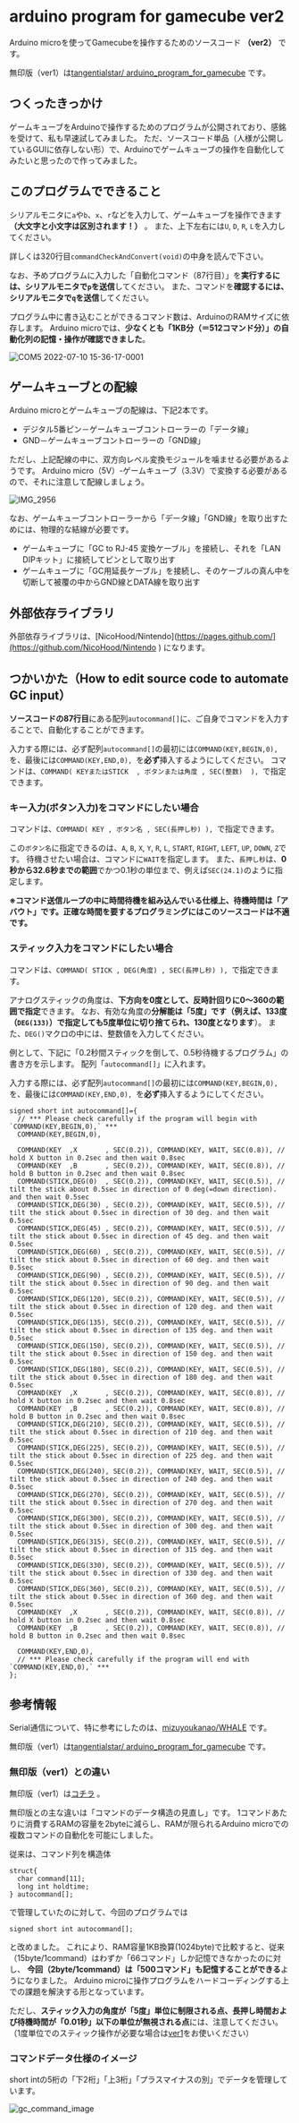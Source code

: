 # arduino program for gamecube ver2
Arduino microを使ってGamecubeを操作するためのソースコード **（ver2）** です。

無印版（ver1）は[tangentialstar/
arduino_program_for_gamecube](https://github.com/tangentialstar/arduino_program_for_gamecube ) です。

## つくったきっかけ
ゲームキューブをArduinoで操作するためのプログラムが公開されており、感銘を受けて、私も早速試してみました。
ただ、ソースコード単品（人様が公開しているGUIに依存しない形）で、Arduinoでゲームキューブの操作を自動化してみたいと思ったので作ってみました。

## このプログラムでできること
シリアルモニタに`a`や`b`、`x`、`r`などを入力して、ゲームキューブを操作できます **（大文字と小文字は区別されます！）** 。
また、上下左右には`U`, `D`, `R`, `L`を入力してください。

詳しくは320行目`commandCheckAndConvert(void)`の中身を読んで下さい。


なお、予めプログラムに入力した「自動化コマンド（87行目）」を**実行するには、シリアルモニタで`p`を送信**してください。
また、コマンドを**確認するには、シリアルモニタで`q`を送信**してください。

プログラム中に書き込むことができるコマンド数は、ArduinoのRAMサイズに依存します。
Arduino microでは、**少なくとも「1KB分（＝512コマンド分）」の自動化列の記憶・操作が確認できました**。


![COM5 2022-07-10 15-36-17-0001](https://user-images.githubusercontent.com/107760099/178134183-fde2c53c-eacd-4460-9d48-dea06aff3d41.gif)


## ゲームキューブとの配線

Arduino microとゲームキューブの配線は、下記2本です。
 * デジタル5番ピン－ゲームキューブコントローラーの「データ線」
 * GND－ゲームキューブコントローラーの「GND線」

ただし、上記配線の中に、双方向レベル変換モジュールを噛ませる必要があるようです。
Arduino micro（5V）-ゲームキューブ（3.3V）で変換する必要があるので、それに注意して配線しましょう。

![IMG_2956](https://user-images.githubusercontent.com/107760099/178104884-67e520d4-35b6-411b-a827-51acd4d0fddc.jpg)

なお、ゲームキューブコントローラーから「データ線」「GND線」を取り出すためには、物理的な結線が必要です。
 * ゲームキューブに「GC to RJ-45 変換ケーブル」を接続し、それを「LAN DIPキット」に接続してピンとして取り出す
 * ゲームキューブに「GC用延長ケーブル」を接続し、そのケーブルの真ん中を切断して被覆の中からGND線とDATA線を取り出す


## 外部依存ライブラリ
外部依存ライブラリは、[NicoHood/Nintendo](https://pages.github.com/](https://github.com/NicoHood/Nintendo ) になります。


## つかいかた（How to edit source code to automate GC input）
**ソースコードの87行目**にある配列`autocommand[]`に、ご自身でコマンドを入力することで、自動化することができます。

入力する際には、必ず配列`autocommand[]`の最初には`COMMAND(KEY,BEGIN,0), `を、最後には`COMMAND(KEY,END,0), `を**必ず**挿入するようにしてください。
コマンドは、`COMMAND( KEYまたはSTICK  , ボタンまたは角度 , SEC(整数)  ), `で指定できます。

### キー入力(ボタン入力)をコマンドにしたい場合
コマンドは、`COMMAND( KEY , ボタン名 , SEC(長押し秒) ), `で指定できます。

この`ボタン名`に指定できるのは、`A`, `B`, `X`, `Y`, `R`, `L`, `START`, `RIGHT`, `LEFT`, `UP`, `DOWN`, `Z`です。
待機させたい場合は、コマンドに`WAIT`を指定します。
また、`長押し秒`は、**0秒から32.6秒までの範囲**でかつ0.1秒の単位まで、例えば`SEC(24.1)`のように指定します。

**※コマンド送信ループの中に時間待機を組み込んでいる仕様上、待機時間は「アバウト」です。正確な時間を要するプログラミングにはこのソースコードは不適です。**

### スティック入力をコマンドにしたい場合
コマンドは、`COMMAND( STICK , DEG(角度) , SEC(長押し秒) ), `で指定できます。

アナログスティックの角度は、**下方向を0度として、反時計回りに0～360の範囲で指定**できます。
なお、有効な角度の**分解能は「5度」**です（例えば、133度（`DEG(133)`）で指定しても**5度単位に切り捨てられ、130度となります**）。
また、`DEG()`マクロの中には、整数値を入力してください。

例として、下記に「0.2秒間スティックを倒して、0.5秒待機するプログラム」の書き方を示します。
配列「`autocommand[]`」に入れます。

入力する際には、必ず配列`autocommand[]`の最初には`COMMAND(KEY,BEGIN,0), `を、最後には`COMMAND(KEY,END,0), `を**必ず**挿入するようにしてください。

```
signed short int autocommand[]={
  // *** Please check carefully if the program will begin with `COMMAND(KEY,BEGIN,0),` ***
  COMMAND(KEY,BEGIN,0), 

  COMMAND(KEY  ,X       , SEC(0.2)), COMMAND(KEY, WAIT, SEC(0.8)), // hold X button in 0.2sec and then wait 0.8sec
  COMMAND(KEY  ,B       , SEC(0.2)), COMMAND(KEY, WAIT, SEC(0.8)), // hold B button in 0.2sec and then wait 0.8sec
  COMMAND(STICK,DEG(0)  , SEC(0.2)), COMMAND(KEY, WAIT, SEC(0.5)), // tilt the stick about 0.5sec in direction of 0 deg(=down direction). and then wait 0.5sec
  COMMAND(STICK,DEG(30) , SEC(0.2)), COMMAND(KEY, WAIT, SEC(0.5)), // tilt the stick about 0.5sec in direction of 30 deg. and then wait 0.5sec
  COMMAND(STICK,DEG(45) , SEC(0.2)), COMMAND(KEY, WAIT, SEC(0.5)), // tilt the stick about 0.5sec in direction of 45 deg. and then wait 0.5sec
  COMMAND(STICK,DEG(60) , SEC(0.2)), COMMAND(KEY, WAIT, SEC(0.5)), // tilt the stick about 0.5sec in direction of 60 deg. and then wait 0.5sec
  COMMAND(STICK,DEG(90) , SEC(0.2)), COMMAND(KEY, WAIT, SEC(0.5)), // tilt the stick about 0.5sec in direction of 90 deg. and then wait 0.5sec
  COMMAND(STICK,DEG(120), SEC(0.2)), COMMAND(KEY, WAIT, SEC(0.5)), // tilt the stick about 0.5sec in direction of 120 deg. and then wait 0.5sec
  COMMAND(STICK,DEG(135), SEC(0.2)), COMMAND(KEY, WAIT, SEC(0.5)), // tilt the stick about 0.5sec in direction of 135 deg. and then wait 0.5sec
  COMMAND(STICK,DEG(150), SEC(0.2)), COMMAND(KEY, WAIT, SEC(0.5)), // tilt the stick about 0.5sec in direction of 150 deg. and then wait 0.5sec
  COMMAND(STICK,DEG(180), SEC(0.2)), COMMAND(KEY, WAIT, SEC(0.5)), // tilt the stick about 0.5sec in direction of 180 deg. and then wait 0.5sec
  COMMAND(KEY  ,X       , SEC(0.2)), COMMAND(KEY, WAIT, SEC(0.8)), // hold X button in 0.2sec and then wait 0.8sec
  COMMAND(KEY  ,B       , SEC(0.2)), COMMAND(KEY, WAIT, SEC(0.8)), // hold B button in 0.2sec and then wait 0.8sec
  COMMAND(STICK,DEG(210), SEC(0.2)), COMMAND(KEY, WAIT, SEC(0.5)), // tilt the stick about 0.5sec in direction of 210 deg. and then wait 0.5sec
  COMMAND(STICK,DEG(225), SEC(0.2)), COMMAND(KEY, WAIT, SEC(0.5)), // tilt the stick about 0.5sec in direction of 225 deg. and then wait 0.5sec
  COMMAND(STICK,DEG(240), SEC(0.2)), COMMAND(KEY, WAIT, SEC(0.5)), // tilt the stick about 0.5sec in direction of 240 deg. and then wait 0.5sec
  COMMAND(STICK,DEG(270), SEC(0.2)), COMMAND(KEY, WAIT, SEC(0.5)), // tilt the stick about 0.5sec in direction of 270 deg. and then wait 0.5sec
  COMMAND(STICK,DEG(300), SEC(0.2)), COMMAND(KEY, WAIT, SEC(0.5)), // tilt the stick about 0.5sec in direction of 300 deg. and then wait 0.5sec
  COMMAND(STICK,DEG(315), SEC(0.2)), COMMAND(KEY, WAIT, SEC(0.5)), // tilt the stick about 0.5sec in direction of 315 deg. and then wait 0.5sec
  COMMAND(STICK,DEG(330), SEC(0.2)), COMMAND(KEY, WAIT, SEC(0.5)), // tilt the stick about 0.5sec in direction of 330 deg. and then wait 0.5sec
  COMMAND(STICK,DEG(360), SEC(0.2)), COMMAND(KEY, WAIT, SEC(0.5)), // tilt the stick about 0.5sec in direction of 360 deg. and then wait 0.5sec
  COMMAND(KEY  ,X       , SEC(0.2)), COMMAND(KEY, WAIT, SEC(0.8)), // hold X button in 0.2sec and then wait 0.8sec
  COMMAND(KEY  ,B       , SEC(0.2)), COMMAND(KEY, WAIT, SEC(0.8)), // hold B button in 0.2sec and then wait 0.8sec

  COMMAND(KEY,END,0), 
  // *** Please check carefully if the program will end with `COMMAND(KEY,END,0),` ***
};

```

## 参考情報
Serial通信について、特に参考にしたのは、[mizuyoukanao/WHALE](https://github.com/mizuyoukanao/WHALE ) です。

無印版（ver1）は[tangentialstar/
arduino_program_for_gamecube](https://github.com/tangentialstar/arduino_program_for_gamecube ) です。



### 無印版（ver1）との違い
無印版（ver1）は[コチラ](https://github.com/tangentialstar/arduino_program_for_gamecube ) 。

無印版との主な違いは「コマンドのデータ構造の見直し」です。
1コマンドあたりに消費するRAMの容量を2byteに減らし、RAMが限られるArduino microでの複数コマンドの自動化を可能にしました。

従来は、コマンド列を構造体
```
struct{
  char command[11];
  long int holdtime;
} autocommand[];
```
で管理していたのに対して、今回のプログラムでは
```
signed short int autocommand[];
```
と改めました。
これにより、RAM容量1KB換算(1024byte)で比較すると、従来（15byte/1command）はわずか「66コマンド」しか記憶できなかったのに対し、
**今回（2byte/1command）は「500コマンド」も記憶することができる**ようになりました。
Arduino microに操作プログラムをハードコーディングする上での課題を解決する形となっています。

ただし、**スティック入力の角度が「5度」単位に制限される点、長押し時間および待機時間が「0.01秒」以下の単位が無視される点**には、注意してください。
（1度単位でのスティック操作が必要な場合は[ver1](https://github.com/tangentialstar/arduino_program_for_gamecube )をお使いください）

### コマンドデータ仕様のイメージ
short intの5桁の「下2桁」「上3桁」「プラスマイナスの別」でデータを管理しています。

![gc_command_image](https://user-images.githubusercontent.com/107760099/178135650-a4202e02-8e9e-49c5-8728-bf3a6504425d.png)

